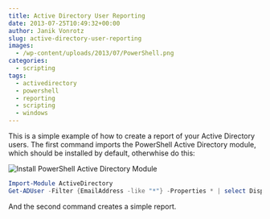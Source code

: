 ```yaml
---
title: Active Directory User Reporting
date: 2013-07-25T10:49:32+00:00
author: Janik Vonrotz
slug: active-directory-user-reporting
images:
  - /wp-content/uploads/2013/07/PowerShell.png
categories:
  - scripting
tags:
  - activedirectory
  - powershell
  - reporting
  - scripting
  - windows
---
```

This is a simple example of how to create a report of your Active Directory users.
The first command imports the PowerShell Active Directory module, which should be installed by default, otherwhise do this:

![Install PowerShell Active Directory Module](/wp-content/uploads/2013/07/2013-07-25-11_43_24-Windows-Funktionen.png)

```powershell
Import-Module ActiveDirectory
Get-ADUser -Filter {EmailAddress -like "*"} -Properties * | select DisplayName, GivenName, Name, Surname, mail, SamAccountName, Department, Title, extensionAttribute1, extensionAttribute2 | Out-GridView
```

And the second command creates a simple report.